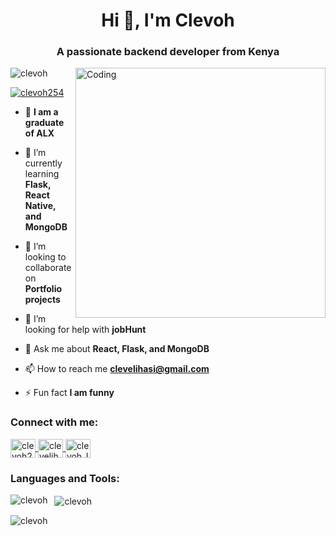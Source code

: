 <h1 align="center">Hi 👋, I'm Clevoh</h1>
<h3 align="center">A passionate backend developer from Kenya</h3>

<img align="right" alt="Coding" width="400" src="https://cdn.dribbble.com/users/1162077/screenshots/3848914/programmer.gif" />

<p align="left"> 
  <img src="https://komarev.com/ghpvc/?username=clevoh&label=Profile%20views&color=0e75b6&style=flat" alt="clevoh" /> 
</p>

<p align="left"> 
  <a href="https://twitter.com/clevoh254" target="blank">
    <img src="https://img.shields.io/twitter/follow/clevoh254?logo=twitter&style=for-the-badge" alt="clevoh254" />
  </a> 
</p>

- 🔭 **I am a graduate of ALX**  

- 🌱 I’m currently learning **Flask, React Native, and MongoDB**

- 👯 I’m looking to collaborate on **Portfolio projects**

- 🤝 I’m looking for help with **jobHunt**

- 💬 Ask me about **React, Flask, and MongoDB**

- 📫 How to reach me **clevelihasi@gmail.com**

- ⚡ Fun fact **I am funny**

<h3 align="left">Connect with me:</h3>
<p align="left">
  <a href="https://twitter.com/clevoh254" target="blank">
    <img align="center" src="https://raw.githubusercontent.com/rahuldkjain/github-profile-readme-generator/master/src/images/icons/Social/twitter.svg" alt="clevoh254" height="30" width="40" />
  </a>
  <a href="https://linkedin.com/in/clevelihasi" target="blank">
    <img align="center" src="https://raw.githubusercontent.com/rahuldkjain/github-profile-readme-generator/master/src/images/icons/Social/linked-in-alt.svg" alt="clevelihasi" height="30" width="40" />
  </a>
  <a href="https://instagram.com/clevoh_lih" target="blank">
    <img align="center" src="https://raw.githubusercontent.com/rahuldkjain/github-profile-readme-generator/master/src/images/icons/Social/instagram.svg" alt="clevoh_lih" height="30" width="40" />
  </a>
</p>

<h3 align="left">Languages and Tools:</h3>
<p align="left">
  <!-- Add your icons for languages and tools -->
</p>

<p>
  <img align="left" src="https://github-readme-stats.vercel.app/api/top-langs?username=clevoh&show_icons=true&locale=en&layout=compact" alt="clevoh" />
</p>

<p>&nbsp;
  <img align="center" src="https://github-readme-stats.vercel.app/api?username=clevoh&show_icons=true&locale=en" alt="clevoh" />
</p>

<p>
  <img align="center" src="https://github-readme-streak-stats.herokuapp.com/?user=clevoh&" alt="clevoh" />
</p>

